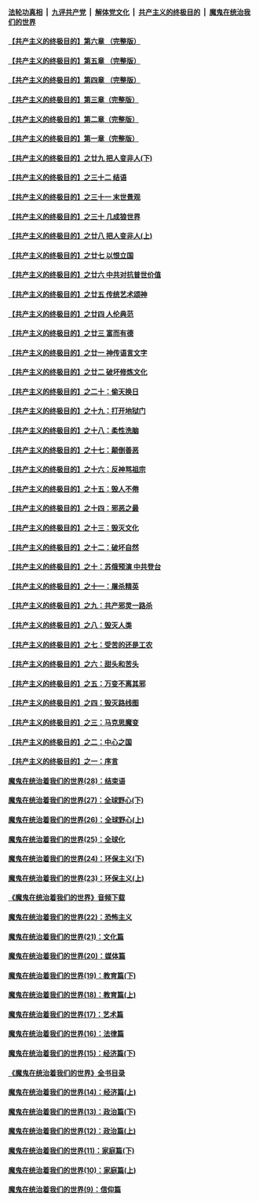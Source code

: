 ####  [法轮功真相](../../../../basic/blob/master/README.md?t=06130431) &nbsp;|&nbsp; [九评共产党](../../../../9ping.md/blob/master/README.md?t=06130431) &nbsp;|&nbsp; [解体党文化](../../../../jtdwh.md/blob/master/README.md?t=06130431)  &nbsp;|&nbsp; [共产主义的终极目的](../../../../gczydzjmd.md/blob/master/README.md?t=06130431) &nbsp;|&nbsp; [魔鬼在统治我们的世界](../../../../mgztzwmdsj.md/blob/master/README.md?t=06130431) 

#### [【共产主义的终极目的】第六章 （完整版）](../pages/nsc422/n11428913.md?t=06130431) 

#### [【共产主义的终极目的】第五章 （完整版）](../pages/nsc422/n11428912.md?t=06130431) 

#### [【共产主义的终极目的】第四章 （完整版）](../pages/nsc422/n11428907.md?t=06130431) 

#### [【共产主义的终极目的】第三章（完整版）](../pages/nsc422/n11428848.md?t=06130431) 

#### [【共产主义的终极目的】第二章（完整版）](../pages/nsc422/n11428831.md?t=06130431) 

#### [【共产主义的终极目的】第一章（完整版）](../pages/nsc422/n11417651.md?t=06130431) 

#### [【共产主义的终极目的】之廿九 把人变非人(下)](../pages/nsc422/n11344140.md?t=06130431) 

#### [【共产主义的终极目的】之三十二 结语](../pages/nsc422/n11360535.md?t=06130431) 

#### [【共产主义的终极目的】之三十一 末世景观](../pages/nsc422/n11351129.md?t=06130431) 

#### [【共产主义的终极目的】之三十 几成狼世界](../pages/nsc422/n11348280.md?t=06130431) 

#### [【共产主义的终极目的】之廿八 把人变非人(上)](../pages/nsc422/n11340492.md?t=06130431) 

#### [【共产主义的终极目的】之廿七 以恨立国](../pages/nsc422/n11336944.md?t=06130431) 

#### [【共产主义的终极目的】之廿六 中共对抗普世价值](../pages/nsc422/n11324785.md?t=06130431) 

#### [【共产主义的终极目的】之廿五 传统艺术颂神](../pages/nsc422/n11296396.md?t=06130431) 

#### [【共产主义的终极目的】之廿四 人伦典范](../pages/nsc422/n11296397.md?t=06130431) 

#### [【共产主义的终极目的】之廿三 富而有德](../pages/nsc422/n11283598.md?t=06130431) 

#### [【共产主义的终极目的】之廿一 神传语言文字](../pages/nsc422/n11263265.md?t=06130431) 

#### [【共产主义的终极目的】之廿二 破坏修炼文化](../pages/nsc422/n11245728.md?t=06130431) 

#### [【共产主义的终极目的】之二十：偷天换日](../pages/nsc422/n11238846.md?t=06130431) 

#### [【共产主义的终极目的】之十九：打开地狱门](../pages/nsc422/n11206376.md?t=06130431) 

#### [【共产主义的终极目的】之十八：柔性洗脑](../pages/nsc422/n11199994.md?t=06130431) 

#### [【共产主义的终极目的】之十七：颠倒善恶](../pages/nsc422/n11179782.md?t=06130431) 

#### [【共产主义的终极目的】之十六：反神骂祖宗](../pages/nsc422/n11166798.md?t=06130431) 

#### [【共产主义的终极目的】之十五：毁人不倦](../pages/nsc422/n11166792.md?t=06130431) 

#### [【共产主义的终极目的】之十四：邪恶之最](../pages/nsc422/n11150249.md?t=06130431) 

#### [【共产主义的终极目的】之十三：毁灭文化](../pages/nsc422/n11135227.md?t=06130431) 

#### [【共产主义的终极目的】之十二：破坏自然](../pages/nsc422/n11135214.md?t=06130431) 

#### [【共产主义的终极目的】之十：苏俄预演 中共登台](../pages/nsc422/n11118424.md?t=06130431) 

#### [【共产主义的终极目的】之十一：屠杀精英](../pages/nsc422/n11118442.md?t=06130431) 

#### [【共产主义的终极目的】之九：共产邪灵一路杀](../pages/nsc422/n11114139.md?t=06130431) 

#### [【共产主义的终极目的】之八：毁灭人类](../pages/nsc422/n11108503.md?t=06130431) 

#### [【共产主义的终极目的】之七：受苦的还是工农](../pages/nsc422/n11101809.md?t=06130431) 

#### [【共产主义的终极目的】之六：甜头和苦头](../pages/nsc422/n11096971.md?t=06130431) 

#### [【共产主义的终极目的】之五：万变不离其邪](../pages/nsc422/n11091285.md?t=06130431) 

#### [【共产主义的终极目的】之四：毁灭路线图](../pages/nsc422/n11086284.md?t=06130431) 

#### [【共产主义的终极目的】之三：马克思魔变](../pages/nsc422/n11061941.md?t=06130431) 

#### [【共产主义的终极目的】之二：中心之国](../pages/nsc422/n11047728.md?t=06130431) 

#### [【共产主义的终极目的】之一：序言](../pages/nsc422/n11086077.md?t=06130431) 

#### [魔鬼在统治着我们的世界(28)：结束语](../pages/nsc422/n10936246.md?t=06130431) 

#### [魔鬼在统治着我们的世界(27)：全球野心(下)](../pages/nsc422/n10928319.md?t=06130431) 

#### [魔鬼在统治着我们的世界(26)：全球野心(上)](../pages/nsc422/n10900318.md?t=06130431) 

#### [魔鬼在统治着我们的世界(25)：全球化](../pages/nsc422/n10788205.md?t=06130431) 

#### [魔鬼在统治着我们的世界(24)：环保主义(下)](../pages/nsc422/n10695307.md?t=06130431) 

#### [魔鬼在统治着我们的世界(23)：环保主义(上)](../pages/nsc422/n10688613.md?t=06130431) 

#### [《魔鬼在统治着我们的世界》音频下载](../pages/nsc422/n10635553.md?t=06130431) 

#### [魔鬼在统治着我们的世界(22)：恐怖主义](../pages/nsc422/n10614727.md?t=06130431) 

#### [魔鬼在统治着我们的世界(21)：文化篇](../pages/nsc422/n10597706.md?t=06130431) 

#### [魔鬼在统治着我们的世界(20)：媒体篇](../pages/nsc422/n10586579.md?t=06130431) 

#### [魔鬼在统治着我们的世界(19)：教育篇(下)](../pages/nsc422/n10564808.md?t=06130431) 

#### [魔鬼在统治着我们的世界(18)：教育篇(上)](../pages/nsc422/n10526970.md?t=06130431) 

#### [魔鬼在统治着我们的世界(17)：艺术篇](../pages/nsc422/n10499093.md?t=06130431) 

#### [魔鬼在统治着我们的世界(16)：法律篇](../pages/nsc422/n10485969.md?t=06130431) 

#### [魔鬼在统治着我们的世界(15)：经济篇(下)](../pages/nsc422/n10469975.md?t=06130431) 

#### [《魔鬼在统治着我们的世界》全书目录](../pages/nsc422/n10464261.md?t=06130431) 

#### [魔鬼在统治着我们的世界(14)：经济篇(上)](../pages/nsc422/n10457370.md?t=06130431) 

#### [魔鬼在统治着我们的世界(13)：政治篇(下)](../pages/nsc422/n10448270.md?t=06130431) 

#### [魔鬼在统治着我们的世界(12)：政治篇(上)](../pages/nsc422/n10444576.md?t=06130431) 

#### [魔鬼在统治着我们的世界(11)：家庭篇(下)](../pages/nsc422/n10440961.md?t=06130431) 

#### [魔鬼在统治着我们的世界(10)：家庭篇(上)](../pages/nsc422/n10435448.md?t=06130431) 

#### [魔鬼在统治着我们的世界(9)：信仰篇](../pages/nsc422/n10432159.md?t=06130431) 

